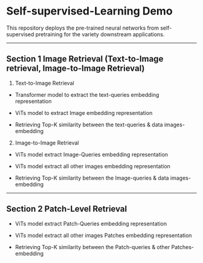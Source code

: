 # Self-supervised-Learning Demo

 This repository deploys the pre-trained neural networks from self-supervised pretraining for the variety downstream applications.
 
--------------------------------------------------------------------------------------------------------------
## Section 1 Image Retrieval (Text-to-Image retrieval, Image-to-Image Retrieval) 

1. Text-to-Image Retrieval 

- Transformer model to extract the text-queries embedding representation 

- ViTs model to extract Image embedding representation 

+ Retrieving Top-K similarity between the text-queries & data images-embedding


2. Image-to-Image Retrieval 

- ViTs model extract Image-Queries embedding representation 

- ViTs model extract all other images embedding representation 

+ Retrieving Top-K similarity between the Image-queries & data images-embedding

--------------------------------------------------------------------------------------------------------------
## Section 2 Patch-Level Retrieval 

- ViTs model extract Patch-Queries embedding representation 

- ViTs model extract all other images Patches embedding representation 

+ Retrieving Top-K similarity between the Patch-queries & other Patches-embedding
